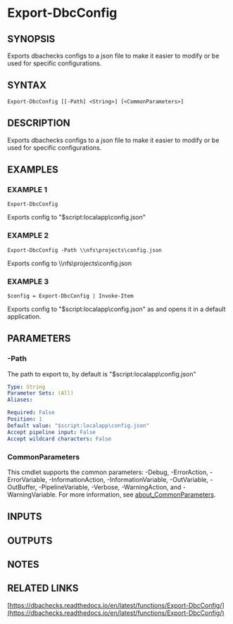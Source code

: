 # Export-DbcConfig

## SYNOPSIS
Exports dbachecks configs to a json file to make it easier to modify or be used for specific configurations.

## SYNTAX

```
Export-DbcConfig [[-Path] <String>] [<CommonParameters>]
```

## DESCRIPTION
Exports dbachecks configs to a json file to make it easier to modify or be used for specific configurations.

## EXAMPLES

### EXAMPLE 1
```
Export-DbcConfig
```

Exports config to "$script:localapp\config.json"

### EXAMPLE 2
```
Export-DbcConfig -Path \\nfs\projects\config.json
```

Exports config to \\\\nfs\projects\config.json

### EXAMPLE 3
```
$config = Export-DbcConfig | Invoke-Item
```

Exports config to "$script:localapp\config.json" as and opens it in a default application.

## PARAMETERS

### -Path
The path to export to, by default is "$script:localapp\config.json"

```yaml
Type: String
Parameter Sets: (All)
Aliases:

Required: False
Position: 1
Default value: "$script:localapp\config.json"
Accept pipeline input: False
Accept wildcard characters: False
```

### CommonParameters
This cmdlet supports the common parameters: -Debug, -ErrorAction, -ErrorVariable, -InformationAction, -InformationVariable, -OutVariable, -OutBuffer, -PipelineVariable, -Verbose, -WarningAction, and -WarningVariable. For more information, see [about_CommonParameters](http://go.microsoft.com/fwlink/?LinkID=113216).

## INPUTS

## OUTPUTS

## NOTES

## RELATED LINKS

[https://dbachecks.readthedocs.io/en/latest/functions/Export-DbcConfig/](https://dbachecks.readthedocs.io/en/latest/functions/Export-DbcConfig/)

